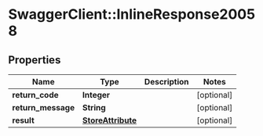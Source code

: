 # SwaggerClient::InlineResponse20058

## Properties
Name | Type | Description | Notes
------------ | ------------- | ------------- | -------------
**return_code** | **Integer** |  | [optional] 
**return_message** | **String** |  | [optional] 
**result** | [**StoreAttribute**](StoreAttribute.md) |  | [optional] 


